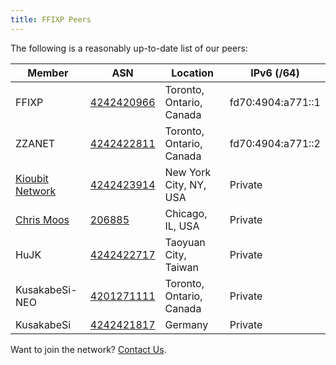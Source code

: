 ```yaml
---
title: FFIXP Peers
---
```


The following is a reasonably up-to-date list of our peers:

| Member                                     | ASN                                                       | Location                 | IPv6 (/64)        |
|--------------------------------------------|-----------------------------------------------------------|--------------------------|-------------------|
| FFIXP                                      | [4242420966](https://explorer.burble.com/?#/AS4242420966) | Toronto, Ontario, Canada | fd70:4904:a771::1 |
| ZZANET                                     | [4242422811](https://explorer.burble.com/?#/AS4242422811) | Toronto, Ontario, Canada | fd70:4904:a771::2 |
| [Kioubit Network](https://dn42.g-load.eu/) | [4242423914](https://explorer.burble.com/?#/AS4242423914) | New York City, NY, USA   | Private           |
| [Chris Moos](https://www.chrismoos.com/)   | [206885](https://www.peeringdb.com/asn/206885)            | Chicago, IL, USA         | Private           |
| HuJK                                       | [4242422717](https://explorer.burble.com/?#/AS4242422717) | Taoyuan City, Taiwan     | Private           |
| KusakabeSi-NEO                             | [4201271111](https://explorer.burble.com/?#/AS4201271111) | Toronto, Ontario, Canada | Private           |
| KusakabeSi                                 | [4242421817](https://explorer.burble.com/?#/AS4242421817) | Germany                  | Private           |


Want to join the network? [Contact Us](mailto:join@ffixp.net).